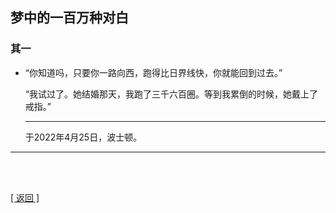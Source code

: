 ## 梦中的一百万种对白

### 其一

- “你知道吗，只要你一路向西，跑得比日界线快，你就能回到过去。”

    “我试过了。她结婚那天，我跑了三千六百圈。等到我累倒的时候，她戴上了戒指。”

    ------

    于2022年4月25日，波士顿。

------

<br>

<br>

[[ 返回 ]](../../../sites/proses/未发完的疯.md)
